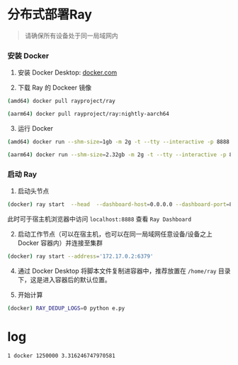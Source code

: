 # 分布式部署Ray
> 请确保所有设备处于同一局域网内

### 安装 Docker
1. 安装 Docker Desktop: [docker.com](https://www.docker.com/)

2. 下载 Ray 的 Dockeer 镜像

```bash
(amd64) docker pull rayproject/ray

(aarm64) docker pull rayproject/ray:nightly-aarch64
```

3. 运行 Docker

```bash
(amd64) docker run --shm-size=1gb -m 2g -t --tty --interactive -p 8888:8888 -p 6379:6379 rayproject/ray

(aarm64) docker run --shm-size=2.32gb -m 2g -t --tty --interactive -p 8888:8888 -p 6379:6379 rayproject/ray:nightly-aarch64
```

### 启动 Ray
1. 启动头节点
```bash
(docker) ray start  --head  --dashboard-host=0.0.0.0 --dashboard-port=8888
```
此时可于宿主机浏览器中访问 `localhost:8888` 查看 ```Ray Dashboard```

2. 启动工作节点（可以在宿主机，也可以在同一局域网任意设备/设备之上 Docker 容器内）并连接至集群
```bash
(docker) ray start --address='172.17.0.2:6379'
```

4. 通过 Docker Desktop 将脚本文件复制进容器中，推荐放置在 `/home/ray` 目录下，这是进入容器后的默认位置。

3. 开始计算
```bash
(docker) RAY_DEDUP_LOGS=0 python e.py
```

# log
```
1 docker 1250000 3.316246747970581

```